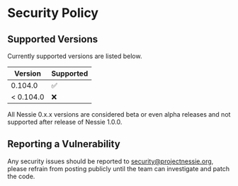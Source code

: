 # Security Policy

## Supported Versions

Currently supported versions are listed below.

| Version  | Supported          |
|----------|--------------------|
| 0.104.0   | :white_check_mark: |
| < 0.104.0 | :x:                |

All Nessie 0.x.x versions are considered beta or even alpha releases and not supported after
release of Nessie 1.0.0.

## Reporting a Vulnerability

Any security issues should be reported to security@projectnessie.org, please refrain from posting publicly until the team can investigate and patch the code.
